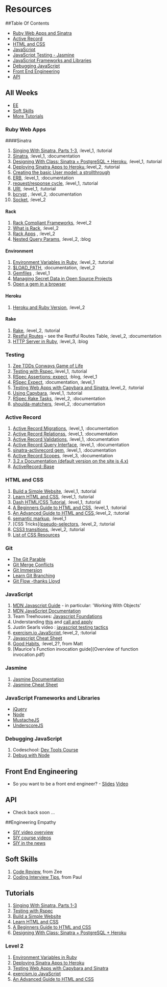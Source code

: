 # Resources

##Table Of Contents

* [Ruby Web Apps and Sinatra](#ruby-web-apps)
* [Active Record](#active-record)
* [HTML and CSS](#HTML-and-CSS)
* [JavaScript](#javascript)
* [JavaScript Testing - Jasmine](#jasmine)
* [JavaScript Frameworks and Libraries](#javascript-frameworks-and-libraries)
* [Debugging JavaScript](#debugging-javascript)
* [Front End Engineering](#front-end-engineering)
* [API](#API)

## All Weeks

* [EE](#engineering-empathy)
* [Soft Skills](#soft-skills)
* [More Tutorials](#tutorials)

### Ruby Web Apps
####Sinatra
1. [Singing With Sinatra, Parts 1-3](http://net.tutsplus.com/tutorials/ruby/singing-with-sinatra/), :level_1, :tutorial
1. [Sinatra](http://www.sinatrarb.com), :level_1, :documentation
1. [Designing With Class: Sinatra + PostgreSQL + Heroku](http://mherman.org/blog/2013/06/08/designing-with-class-sinatra-plus-postgresql-plus-heroku/), :level_1, :tutorial
1. [Deploying Sinatra Apps to Heroku](http://cloud.dzone.com/articles/deploying-sinatra-app-heroku-0),:level_2, :tutorial
1. [Creating the basic User model: a strollthrough](https://github.com/labe/sinatra_user_accounts)
1. [ERB](http://ruby-doc.org/stdlib-1.9.3/libdoc/erb/rdoc/ERB.html), :level_1, :documentation
1. [request/response cycle](http://devhub.fm/http-requestresponse-basics/), :level_1, :tutorial
1. [URI](https://en.wikipedia.org/wiki/URI_scheme#Examples), :level_1, :tutorial
1. [bcrypt](http://bcrypt-ruby.rubyforge.org/) , :level_2, :documentation
1. [Socket](http://www.ruby-doc.org/stdlib-2.0.0/libdoc/socket/rdoc/Socket.html), :level_2


#### Rack
1. [Rack Compliant Frameworks](https://devcenter.heroku.com/articles/rack#sinatra), :level_2
1. [What is Rack](http://codefol.io/posts/14--What-is-Rack-A-Primer), :level_2
1. [Rack Apps](http://rack.rubyforge.org/doc/Rack/Builder.html) , :level_2
1. [Nested Query Params](http://codefol.io/posts/9-How-Does-Rack-Parse-Query-Params-With-parse-nested-query), :level_2, :blog

#### Environment
1. [Environment Variables in Ruby](http://ruby.about.com/od/rubyfeatures/a/envvar.htm), :level_2, :tutorial
1. [$LOAD_PATH](http://selfless-singleton.rickwinfrey.com/2012/12/20/-rubys-load-path/), :documentation, :level_2
1. [Gemfiles](http://bundler.io/v1.3/gemfile.html) , :level_1
1. [Managing Secret Data in Open Source Projects](https://gist.github.com/ndelage/7026164)
1. [Open a gem in a browser](http://blog.thejls.com/post/19789574673/opening-a-gem-source-with-sublime-text-2)

#### Heroku
1. [Heroku and Ruby Version](https://devcenter.heroku.com/articles/getting-started-with-ruby#specify-ruby-version-and-declare-dependencies-with-a-gemfile), :level_2

#### Rake
1. [Rake](http://jasonseifer.com/2010/04/06/rake-tutorial#The-Default-Task), :level_2, :tutorial
1. [Restful Routes](http://guides.rubyonrails.org/routing.html) - see the Restful Routes Table, :level_2, :documentation
1. [HTTP Server in Ruby](http://oldmoe.blogspot.com/2009/10/ruby-19x-web-servers-booklet.html), :level_3, :blog

### Testing

1. [Zee TDDs Conways Game of Life](https://gist.github.com/zspencer/6924352)
1. [Testing with Rspec](http://net.tutsplus.com/tutorials/ruby/ruby-for-newbies-testing-with-rspec/),:level_1, :tutorial
1. [RSpec Assertions: expect](http://betterspecs.org/#expect), :blog, :level_1
1. [RSpec Expect](http://myronmars.to/n/dev-blog/2012/06/rspecs-new-expectation-syntax), :documentation, :level_1
1. [Testing Web Apps with Capybara and Sinatra](http://net.tutsplus.com/tutorials/ruby/ruby-for-newbies-testing-web-apps-with-capybara-and-cucumber/),:level_2, :tutorial
1. [Using Capybara](https://github.com/jnicklas/capybara), :level_1, :tutorial
1. [RSpec Rake Tasks](https://www.relishapp.com/rspec/rspec-core/docs/command-line/rake-task), :level_2, :documentation
1. [shoulda-matchers](https://github.com/thoughtbot/shoulda-matchers), :level_2, :documentation

### Active Record
1. [Active Record Migrations](http://api.rubyonrails.org/classes/ActiveRecord/Migration.html), :level_1, :documentation
1. [Active Record Relationss](http://api.rubyonrails.org/classes/ActiveRecord/Relation.html), :level_1, :documentation
1. [Active Record Validations](http://guides.rubyonrails.org/active_record_validations.html), :level_1, :documentation
1. [Active Record Query Interface](http://guides.rubyonrails.org/active_record_querying.html), :level_1, :documentation
1. [sinatra-activrecord gem](https://github.com/janko-m/sinatra-activerecord), :level_1, :documentation
1. [Active Record Scopes](http://guides.rubyonrails.org/active_record_querying.html#scopes), :level_3, :documentation
1. [3.2.x Documentation (default version on the site is 4.x)](http://guides.rubyonrails.org/v3.2.13/)
1. [ActiveRecord::Base](http://rubydoc.info/gems/activerecord/3.2.13/ActiveRecord/Base)

### HTML and CSS
1. [Build a Simple Website](https://teamtreehouse.com/library/build-a-simple-website/website-basics/introduction-to-the-project-2), :level_1, :tutorial
1. [Learn HTML and CSS](http://teamtreehouse.com/learning-adventures/learn-html-and-css), :level_1, :tutorial
1. [Dash HTML/CSS Tutorial](https://dash.generalassemb.ly/), :level_1, :tutorial
1. [A Beginners Guide to HTML and CSS](http://learn.shayhowe.com/), :level_1, :tutorial
1. [An Advanced Guide to HTML and CSS](http://learn.shayhowe.com/),:level_2, :tutorial
1. [semantic markup](http://www.webstyleguide.com/wsg3/5-site-structure/2-semantic-markup.html), :level_1
1. [CSS Tricks]([pseudo-selectors](http://css-tricks.com), :level_2, :tutorial
1. [CSS3 transitions](http://net.tutsplus.com/tutorials/html-css-techniques/css-fundametals-css-3-transitions/), :level_2, :tutorial
1. [List of CSS Resources](https://gist.github.com/jenmyers/a6bb9ea6233c6c5a9edb)

### Git
* [The Git Parable](http://tom.preston-werner.com/2009/05/19/the-git-parable.html)
* [Git Merge Conflicts](https://help.github.com/articles/resolving-a-merge-conflict-from-the-command-line)
* [Git Immersion](http://gitimmersion.com/)
* [Learn Git Branching](http://pcottle.github.io/learnGitBranching/)
* [Git Flow -thanks Lloyd](https://github.com/netelder/tictactoe/blob/master/git_procedure.txt)


### JavaScript

1. [MDN Javascript Guide](https://developer.mozilla.org/en-US/docs/Web/JavaScript/Guide) - in particular: 'Working With Objects'
1. [MDN JavaScript Documentation](https://developer.mozilla.org/en-US/docs/Web/JavaScript/Reference)
1. Team Treehouses: [Javascript Foundations](http://teamtreehouse.com/library/websites/javascript-foundations)
1. Understanding [this](http://trephine.org/t/index.php?title=Understanding_JavaScript%27s_this_keyword) and [call and apply](http://trephine.org/t/index.php?title=JavaScript_call_and_apply)
1. Justin Searls video : [javascript testing tactics](https://speakerdeck.com/searls/javascript-testing-tactics)
1. [exercism.io JavaScript](http://help.exercism.io/getting-started-with-javascript.html),:level_2, :tutorial
1. [Javascript Cheat Sheet](http://wps.aw.com/wps/media/objects/2234/2287950/javascript_refererence.pdf)
1. [Good Habits](http://enterprisejquery.com/2010/10/how-good-c-habits-can-encourage-bad-javascript-habits-part-1/), :level_2?, from Matt
1. [Maurice's Function invocation guide](Overview of function invocation.pdf)

### Jasmine
1. [Jasmine Documentation](http://jasmine.github.io/)
1. [Jasmine Cheat Sheet](http://www.cheatography.com/citguy/cheat-sheets/jasmine-js-testing/)

### JavaScript Frameworks and Libraries
* [jQuery](http://jquery.com/)
* [Node](http://nodejs.org)
* [MustacheJS](https://github.com/defunkt/mustache)
* [UnderscoreJS](http://underscorejs.org/)

### Debugging JavaScript
1. Codeschool: [Dev Tools Course](https://www.codeschool.com/courses/discover-devtools)
1. [Debug with Node](http://nodejs.org/api/debugger.html)


## Front End Engineering
* So you want to be a front end engineer? -
  [Slides](https://speakerdeck.com/dmosher/so-you-want-to-be-a-front-end-engineer)
  [Video](http://www.youtube.com/watch?v=Lsg84NtJbmI)

## API
* Check back soon ...


##Engineering Empathy
* [SIY video overview](http://www.youtube.com/watch?v=r8fcqrNO7so)
* [SIY course videos](http://www.siyli.org/take-the-course/siy-curriculum/)
* [SIY in the news](http://www.huffingtonpost.com/2013/09/29/googles-jolly-good-fellow_n_3975944.html)

## Soft Skills
1. [Code Review](http://blog.codeclimate.com/blog/2013/10/09/unexpected-outcomes-of-code-reviews/?utm_source=Code+Climate&utm_campaign=ef73e7adfa-newsletter-2013-10&utm_medium=email&utm_term=0_672a7f5529-ef73e7adfa-318096897), from Zee
1. [Coding Interview Tips](http://www.interviewcake.com/tips-and-tricks), from Paul


## Tutorials

1. [Singing With Sinatra, Parts 1-3](http://net.tutsplus.com/tutorials/ruby/singing-with-sinatra/)
1. [Testing with Rspec](http://net.tutsplus.com/tutorials/ruby/ruby-for-newbies-testing-with-rspec/)
1. [Build a Simple Website](https://teamtreehouse.com/library/build-a-simple-website/website-basics/introduction-to-the-project-2)
1. [Learn HTML and CSS](http://teamtreehouse.com/learning-adventures/learn-html-and-css)
1. [A Beginners Guide to HTML and CSS](http://learn.shayhowe.com/)
1. [Designing With Class: Sinatra + PostgreSQL + Heroku](http://mherman.org/blog/2013/06/08/designing-with-class-sinatra-plus-postgresql-plus-heroku/)

### Level 2

1. [Environment Variables in Ruby](http://ruby.about.com/od/rubyfeatures/a/envvar.htm)
1. [Deploying Sinatra Apps to Heroku](http://cloud.dzone.com/articles/deploying-sinatra-app-heroku-0)
1. [Testing Web Apps with Capybara and Sinatra](http://net.tutsplus.com/tutorials/ruby/ruby-for-newbies-testing-web-apps-with-capybara-and-cucumber/)
1. [exercism.io JavaScript](http://help.exercism.io/getting-started-with-javascript.html)
1. [An Advanced Guide to HTML and CSS](http://learn.shayhowe.com/)

